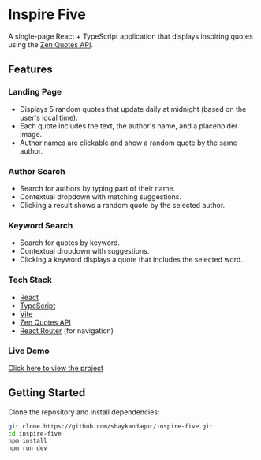 # Inspire Five

A single-page React + TypeScript application that displays inspiring quotes using the [Zen Quotes API](https://zenquotes.io/).

## Features

### Landing Page 
  - Displays 5 random quotes that update daily at midnight (based on the user's local time).
  - Each quote includes the text, the author's name, and a placeholder image.
  - Author names are clickable and show a random quote by the same author.

### Author Search 
  - Search for authors by typing part of their name.
  - Contextual dropdown with matching suggestions.
  - Clicking a result shows a random quote by the selected author.

### Keyword Search 
  - Search for quotes by keyword.
  - Contextual dropdown with suggestions.
  - Clicking a keyword displays a quote that includes the selected word.

### Tech Stack

- [React](https://reactjs.org/)
- [TypeScript](https://www.typescriptlang.org/)
- [Vite](https://vitejs.dev/)
- [Zen Quotes API](https://zenquotes.io/)
- [React Router](https://reactrouter.com/) (for navigation)

###  Live Demo

[Click here to view the project](https://your-live-demo-link.com) <!-- Add if deployed -->

##  Getting Started

Clone the repository and install dependencies:

```bash
git clone https://github.com/shaykandagor/inspire-five.git
cd inspire-five
npm install
npm run dev

